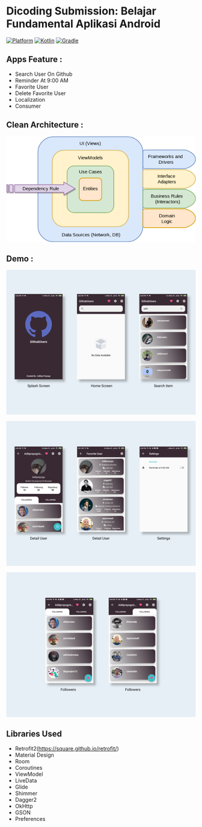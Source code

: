 
# Dicoding Submission: Belajar Fundamental Aplikasi Android
 [![Platform](https://img.shields.io/badge/platform-Android-green.svg)](http://developer.android.com/index.html) [![Kotlin](https://img.shields.io/badge/kotlin-1.3.72-orange.svg)](http://kotlinlang.org) [![Gradle](https://img.shields.io/badge/gradle-4.0.0-%2366DCB8.svg)](https://developer.android.com/studio/releases/gradle-plugin)

## Apps Feature :
- Search User On Github
- Reminder At 9:00 AM
- Favorite User
- Delete Favorite User
- Localization
- Consumer

## Clean Architecture :
<p align="center">
    <img src="assets/cleean.png"
        style="margin-right: 20px;"
    />
</p>

## Demo :
<p align="center">
    <img src="assets/screenshot_1.png"
        style="margin-right: 20px;"
    />
</p>

<p align="center">
    <img src="assets/screenshot_2.png"
        style="margin-right: 20px;"
    />
</p>


<p align="center">
    <img src="assets/screenshot_3.png"
        style="margin-right: 20px;"
    />
</p>

## Libraries Used
- Retrofit2(https://square.github.io/retrofit/)
- Material Design
- Room
- Coroutines
- ViewModel
- LiveData
- Glide
- Shimmer
- Dagger2
- OkHttp
- GSON
- Preferences

